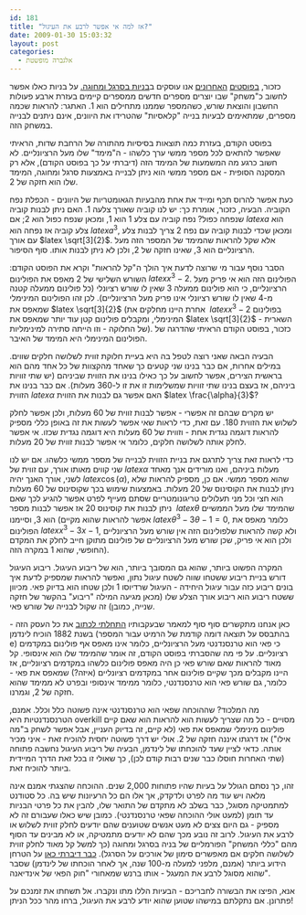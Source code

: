 ```yaml
---
id: 181
title: "אז למה אי אפשר לרבע את העיגול?"
date: 2009-01-30 15:03:32
layout: post
categories: 
  - אלגברה מופשטת
---
```

כזכור, <a href="http://www.gadial.net/?p=177">בפוסטים</a> <a href="http://www.gadial.net/?p=180">האחרונים</a> אנו עוסקים ב<a href="http://www.gadial.net/?p=176">בניות בסרגל ומחוגה.</a> על בניות כאלו אפשר לחשוב כ"משחק" שבו יוצרים מספרים חדשים ממספרים קיימים בעזרת ארבע פעולות החשבון והוצאת שורש, כשהמספר שממנו מתחילים הוא 1. האתגר: להראות שכמה מספרים, שמתאימים לבעיות בנייה "קלאסיות" שהטרידו את היוונים, אינם ניתנים לבנייה במשחק הזה.

בפוסט הקודם, בעזרת כמה תוצאות בסיסיות מהתורה של הרחבת שדות, הראיתי שאפשר להתאים לכל מספר ממשי ערך כלשהו - ה"מימד" שלו מעל הרציונליים. לא חשוב כרגע מה המשמעות של המימד הזה (דיברתי על כך בפוסט הקודם), אלא רק המסקנה הסופית - אם מספר ממשי הוא ניתן לבנייה באמצעות סרגל ומחוגה, המימד שלו הוא חזקה של 2.

כעת אפשר להרוס תכף ומייד את אחת מהבעיות הגאומטריות של היוונים - הכפלת נפח הקוביה. הבעיה, כזכור, אומרת כך: יש לנו קוביה שאורך צלעה 1. האם ניתן לבנות קוביה שנפחה כפול? נפח קוביה עם צלע 1 הוא 1, ומכאן שנפח כפול הוא 2; אם $latex a$ הוא צלע קוביה אז נפחה הוא $latex a^3$, ומכאן שכדי לבנות קוביה עם נפח 2 צריך לבנות צלע עם אורך $latex \sqrt[3]{2}$. אלא שקל להראות שהמימד של המספר הזה מעל הרציונליים הוא 3, שאינו חזקה של 2, ולכן לא ניתן לבנות אותו. סוף הסיפור.

הסבר נוסף עבור מי שרוצה לדעת איך הולך ה"קל להראות" וקרא את הפוסט הקודם: השורש השלישי של 2 מאפס את הפולינום $latex x^3-2$. הפולינום הזה הוא אי פריק מעל הרציונליים, כי הוא פולינום ממעלה 3 שאין לו שורש רציונלי (כל פולינום ממעלה קטנה מ-4 שאין לו שורש רציונלי אינו פריק מעל הרציונליים). לכן זהו הפולינום המינימלי שמאפס את $latex \sqrt[3]{2}$ (אחרת היינו מחלקים את  $latex x^3-2$ בפולינום המינימלי, ומקבלים פולינום קטן עוד יותר שמאפס את $latex \sqrt[3]{2}$ - השארית של החלוקה - וזו הייתה סתירה למינימליות). כזכור, בפוסט הקודם הראיתי שהדרגה של הפולינום המינימלי היא המימד של האיבר.

הבעיה הבאה שאני רוצה לטפל בה היא בעיית חלוקת זווית לשלושה חלקים שווים. במילים אחרות, אם כבר בנינו שני קטעים כך שאחד מהקצוות של כל אחד מהם הוא בראשית הצירים, אפשר לחשוב על כך כאילו בנינו את הזווית שביניהם (יש שתי זוויות ביניהם, אז בעצם בנינו שתי זוויות שמשלימות זו את זו ל-360 מעלות). אם כבר בנינו את הזווית $latex \alpha$ האם אפשר גם לבנות את הזווית $latex \frac{\alpha}{3}$?

יש מקרים שבהם זה אפשרי - אפשר לבנות זווית של 60 מעלות, ולכן אפשר לחלק לשלוש את הזווית 180. עם זאת, כדי לראות שאי אפשר לעשות את זה באופן כללי מספיק להראות דוגמה נגדית אחת - וזווית של 60 מעלות היא דוגמה נגדית שכזו. אי אפשר לחלק אותה לשלושה חלקים, כלומר אי אפשר לבנות זווית של 20 מעלות.

כדי לראות זאת צריך לתרגם את בניית הזווית לבנייה של מספר ממשי כלשהו. אם יש לנו שני קווים מאותו אורך, עם זווית של $latex \alpha$ מעלות ביניהם, ואנו מורידים אנך מאחד לשני, אורך האנך יהיה $latex \cos(\alpha)$, שהוא מספר ממשי. אם כן, מספיק להראות שלא ניתן לבנות את הקוסינוס של 20 מעלות. באמצעות שימוש בכך שקוסינוס של 60 מעלות הוא חצי וכל מני תעלולים טריגונומטריים שסתם מעייף לפרט אפשר להגיע לכך שאם ניתן לבנות את קוסינוס 20 אז אפשר לבנות מספר  $latex \theta$ שהמימד שלו מעל הממשיים הוא 3, וסיימנו (אפשר להראות שהוא מקיים $latex \theta^3-3\theta-1=0$, כלומר מאפס את הפולינום $latex x^3-3x-1$, ולא קשה להראות שלפולינום הזה אין שורש מעל הרציונליים ולכן הוא אי פריק, שכן שורש מעל הרציונליים של פולינום מתוקן חייב לחלק את המקדם החופשי, שהוא 1 במקרה הזה).

המקרה הפשוט ביותר, שהוא גם המסובך ביותר, הוא של ריבוע העיגול. ריבוע העיגול דורש בניית ריבוע ששטחו שווה לשטח עיגול נתון, ואפשר להראות שמספיק לדעת איך בונים ריבוע כזה עבור עיגול היחידה - העיגול שרדיוסו 1 ולכן שטחו הוא בדיוק פאי. מכיוון ששטח ריבוע הוא ריבוע אורך הצלע שלו (מכאן מגיעה המילה "ריבוע" בהקשר של חזקה שנייה, כמובן) זה שקול לבנייה של שורש פאי.

כאן אנחנו מתקשרים סוף סוף למאמר שבעקבותיו <a href="http://www.gadial.net/?p=175">התחלתי לכתוב</a> את כל העסק הזה - בשנת 1882 הוכיח לינדמן (בהתבסס על תוצאה דומה קודמת של הרמיט עבור המספר e) כי פאי הוא טרנסנדנטי מעל הרציונליים, כלומר אינו מאפס אף פולינום במקדמים רציונליים. על פי מה שהסברתי בפוסט הקודם, זה אומר שהמימד שלו הוא אינסופי. קל מאוד להראות שאם שורש פאי כן היה מאפס פולינום כלשהו במקדמים רציונליים, אז היינו מקבלים מכך שקיים פולינום אחר במקדמים רציונליים (איזה?) שמאפס את פאי - כלומר, גם שורש פאי הוא טרנסנדנטי, כלומר ממימד אינסופי ובפרט לא ממימד שהוא חזקה של 2, וגמרנו.

מה המלכוד? שההוכחה שפאי הוא טרנסנדנטי אינה פשוטה כלל וכלל. אמנם, הטרנסנדנטיות היא overkill מסויים - כל מה שצריך לעשות הוא להראות הוא שאם קיים פולינום מינימלי שמאפס את פאי (לא קיים, זה בדיוק העניין, אבל אפשר לשחק ב"מה אילו") אז דרגתו איננה חזקה של 2. אולי יש דרך פשוטה יחסית להוכיח זאת - איני מכיר אותה. כדאי לציין שעד להוכחתו של לינדמן, הבעיה של ריבוע העיגול נחשבה פתוחה (שתי האחרות חוסלו כבר שנים רבות קודם לכן), כך שאולי זו בכל זאת הדרך המיידית ביותר להוכיח זאת.

זהו, כך נסתם הגולל על בעיות שהיו פתוחות 2,000 שנים. ההוכחה שהצגתי אמנם אינה מלאה ויש עוד מה לפרט ולדקדק, אך אלו הם כל הרעיונות שיש בה. כל סטודנט למתמטיקה מסוגל, כבר בשלב לא מתקדם של התואר שלו, להבין את כל פרטי הבניות עד תומן (למעט אולי ההוכחה שפאי טרנסנדנטי). כמובן שיש כאלו שעבורם זה לא מספיק - גם היום צצים לא מעט אנשים שטוענים שהם יודעים לחלק זווית לשלוש או לרבע את העיגול. לרוב זה נובע מכך שהם לא יודעים מתמטיקה, או לא מבינים עד הסוף מהם "כללי המשחק" הפורמליים של בניה בסרגל ומחוגה (כך למשל קל מאוד לחלק זווית לשלושה חלקים אם מאפשרים סימון של אורכים על הסרגל). <a href="http://www.gadial.net/?p=71">כבר דיברתי כאן</a> על הטרחן הידוע ביותר (אמנם, מלפני למעלה מ-100 שנה, אך לאחר הוכחתו של לינדמן) שסבר שהוא מסוגל לרבע את המעגל - אותו ברנש שמאחורי "חוק הפאי של אינדיאנה".

אנא, הפיצו את הבשורה לחבריכם - הבעיות הללו מתו ונקברו. אל תשחתו את זמנכם על פתרונן. אם נתקלתם במישהו שטוען שהוא יודע לרבע את העיגול, ברחו מהר ככל הניתן!
